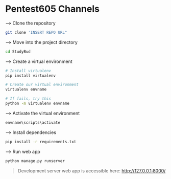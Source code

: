 # Pentest605 Channels

--> Clone the repository
```bash
git clone 'INSERT REPO URL"

```

--> Move into the project directory
```bash
cd StudyBud

```

--> Create a virtual environment
```bash
# Install virtualenv
pip install virtualenv

# Create our virtual environment
virtualenv envname

# If fails, try this
python -m virtualenv envname

```

--> Activate the virtual environment
```bash
envname\scripts\activate

```

--> Install dependencies
```bash
pip install -r requirements.txt

```

--> Run web app
```bash
python manage.py runserver

```

> Development server web app is accessible here: http://127.0.0.1:8000/